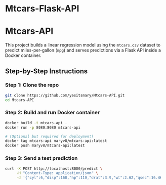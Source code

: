 # Mtcars-Flask-API

# Mtcars-API

This project builds a linear regression model using the `mtcars.csv` dataset to predict miles-per-gallon (`mpg`) and serves predictions via a Flask API inside a Docker container.

## Step-by-Step Instructions 

### Step 1: Clone the repo
```bash
git clone https://github.com/yesitsmary/Mtcars-API.git
cd Mtcars-API
```

### Step 2: Build and run  Docker container
```bash
docker build -t mtcars-api .
docker run -p 8080:8080 mtcars-api

# (Optional but required for deployment)
docker tag mtcars-api maryv8/mtcars-api:latest
docker push maryv8/mtcars-api:latest
```

### Step 3: Send a test prediction
```bash
curl -X POST http://localhost:8080/predict \
     -H "Content-Type: application/json" \
     -d '{"cyl":6,"disp":160,"hp":110,"drat":3.9,"wt":2.62,"qsec":16.46,"vs":0,"am":1,"gear":4,"carb":4}'
```
